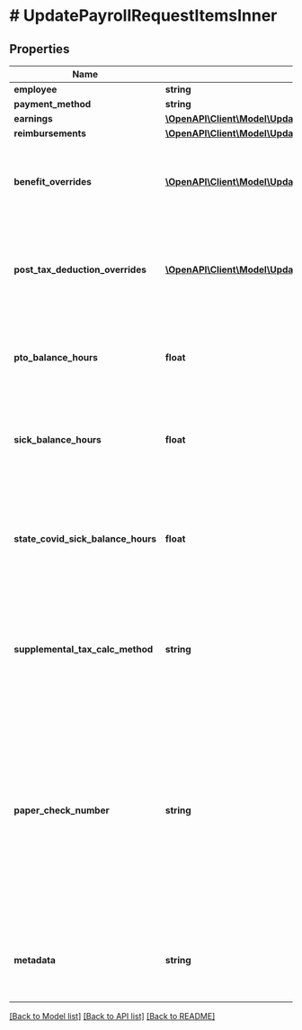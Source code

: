 # # UpdatePayrollRequestItemsInner

## Properties

Name | Type | Description | Notes
------------ | ------------- | ------------- | -------------
**employee** | **string** |  |
**payment_method** | **string** |  | [optional]
**earnings** | [**\OpenAPI\Client\Model\UpdatePayrollRequestItemsInnerEarningsInner[]**](UpdatePayrollRequestItemsInnerEarningsInner.md) |  | [optional]
**reimbursements** | [**\OpenAPI\Client\Model\UpdatePayrollRequestItemsInnerReimbursementsInner[]**](UpdatePayrollRequestItemsInnerReimbursementsInner.md) |  | [optional]
**benefit_overrides** | [**\OpenAPI\Client\Model\UpdatePayrollRequestItemsInnerBenefitOverridesInner[]**](UpdatePayrollRequestItemsInnerBenefitOverridesInner.md) | The set of benefit override objects associated with this payroll item. | [optional]
**post_tax_deduction_overrides** | [**\OpenAPI\Client\Model\UpdatePayrollRequestItemsInnerPostTaxDeductionOverridesInner[]**](UpdatePayrollRequestItemsInnerPostTaxDeductionOverridesInner.md) | The set of post-tax deduction override objects associated with this payroll item. | [optional]
**pto_balance_hours** | **float** | The employee&#39;s remaining PTO hour balance, for display on the paystub | [optional]
**sick_balance_hours** | **float** | The employee&#39;s remaining sick hour balance, for display on the paystub | [optional]
**state_covid_sick_balance_hours** | **float** | The employee&#39;s remaining sick hour balance from state COVID relief bills, for display on the paystub | [optional]
**supplemental_tax_calc_method** | **string** | Controls the method used by Check to calculate tax on supplemental earnings. May be flat or aggregate | [optional]
**paper_check_number** | **string** | For accounting. The check number associated with any printed checks. Can be updated even after the associated payroll has been approved. See [Get a paper check](ref:get-a-paper-check) for more details. | [optional]
**metadata** | **string** | Additional loosely structured information to associate with the payroll item. | [optional]

[[Back to Model list]](../../README.md#models) [[Back to API list]](../../README.md#endpoints) [[Back to README]](../../README.md)
